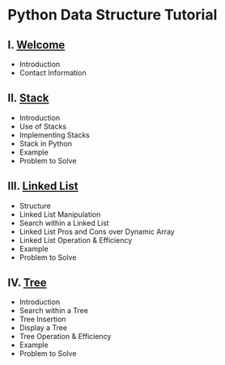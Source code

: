 # Python Data Structure Tutorial

## I. [Welcome](./0-welcome.md)

- Introduction
- Contact Information

## II. [Stack](./1-stack.md)

- Introduction
- Use of Stacks
- Implementing Stacks
- Stack in Python
- Example
- Problem to Solve

## III. [Linked List](./2-linked-list.md)

- Structure
- Linked List Manipulation
- Search within a Linked List
- Linked List Pros and Cons over Dynamic Array
- Linked List Operation & Efficiency
- Example
- Problem to Solve

## IV. [Tree](./3-tree.md)

- Introduction
- Search within a Tree
- Tree Insertion
- Display a Tree
- Tree Operation & Efficiency
- Example
- Problem to Solve
